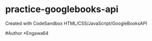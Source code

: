 # practice-googlebooks-api
Created with CodeSandbox
HTML/CSS/JavaScript/GoogleBooksAPI

#Author
*Engawa64

